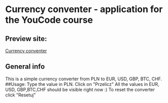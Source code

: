 # Currency conventer - application for the YouCode course
## Preview site:
[Currency conventer](https://claudiastr.github.io/currency-converter/kantor.html)
## General info
This is a simple currency converter from PLN to EUR, USD, GBP, BTC, CHF.
##Usage:
Type the value in PLN.
Click on "Przelicz"
All the values in EUR, USD, GBP,BTC,CHF should be visible right now :)
To reset the converter click "Resetuj"
